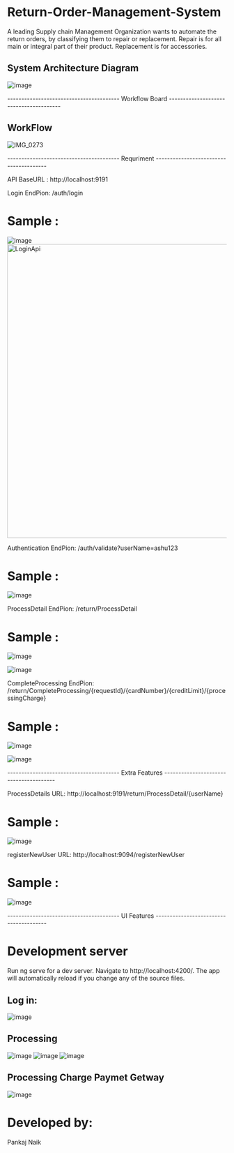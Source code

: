 # Return-Order-Management-System
A leading Supply chain Management Organization wants to automate the return orders, by classifying them to repair or replacement. 
Repair is for all main or integral part of their product. Replacement is for accessories.


## System Architecture Diagram

![image](https://user-images.githubusercontent.com/35097948/168974448-134243f9-ef35-405b-87e9-9461613386b1.png)


---------------------------------------- Workflow Board ---------------------------------------

## WorkFlow 

![IMG_0273](https://user-images.githubusercontent.com/35097948/168906599-0bd209a0-2297-46f1-8bf8-2cf04c6af6a5.JPG)

----------------------------------------  Requriment ---------------------------------------

API BaseURL : http://localhost:9191

Login EndPion: /auth/login
# Sample :

![image](https://user-images.githubusercontent.com/35097948/168907949-ccab0a1a-4017-47b7-bd06-c26933ee70e6.png)
<img width="674" alt="LoginApi" src="https://user-images.githubusercontent.com/40983235/185740439-97d776c7-622e-4ebf-8309-39a7d458e8b8.PNG">

Authentication EndPion: /auth/validate?userName=ashu123
# Sample :

![image](https://user-images.githubusercontent.com/35097948/168910211-adc2eb45-4f27-4e71-b783-1d2dba647360.png)

ProcessDetail EndPion: /return/ProcessDetail
# Sample :

![image](https://user-images.githubusercontent.com/35097948/168908457-ff5e6fd6-3cc4-4977-b3f2-08b669cb4b5c.png)

![image](https://user-images.githubusercontent.com/35097948/168908142-8747bd16-6dce-4c42-ac28-b345fede1274.png)

CompleteProcessing EndPion: /return/CompleteProcessing/{requestId}/{cardNumber}/{creditLimit}/{processingCharge}
# Sample :

![image](https://user-images.githubusercontent.com/35097948/168909456-2d9efbe8-aad2-463e-b074-5e762fa93a8f.png)

![image](https://user-images.githubusercontent.com/35097948/168909374-26861b2f-cff8-4cae-a4ab-a97841800f75.png)

----------------------------------------  Extra Features ---------------------------------------

ProcessDetails URL: http://localhost:9191/return/ProcessDetail/{userName}
# Sample :
![image](https://user-images.githubusercontent.com/35097948/168910845-1c08305c-d4a4-441b-a89a-85407c1ea7ec.png)

registerNewUser URL: http://localhost:9094/registerNewUser
# Sample :
![image](https://user-images.githubusercontent.com/35097948/168911178-f958e1c0-70f9-4ede-a949-6ddf4e980131.png)



----------------------------------------  UI Features ---------------------------------------


# Development server
Run ng serve for a dev server. Navigate to http://localhost:4200/. The app will automatically reload if you change any of the source files.

## Log in: 
![image](https://user-images.githubusercontent.com/35097948/168912188-c3a42c20-cc7f-470f-8780-1f7d976d7d5e.png)

## Processing  
![image](https://user-images.githubusercontent.com/35097948/168912966-50d42c6b-f2e5-4c99-82fa-7dbf65701de9.png)
![image](https://user-images.githubusercontent.com/35097948/168913023-b9db2846-674d-4e0e-bbfd-61e2ce9f0cef.png)
![image](https://user-images.githubusercontent.com/35097948/168913080-124a7e16-2d0f-429c-83a0-7294c1c48d02.png)

## Processing Charge Paymet Getway
![image](https://user-images.githubusercontent.com/35097948/168913168-e2bbb8d8-63ad-4e4f-87db-a54c87759af1.png)




# Developed by:

Pankaj Naik
